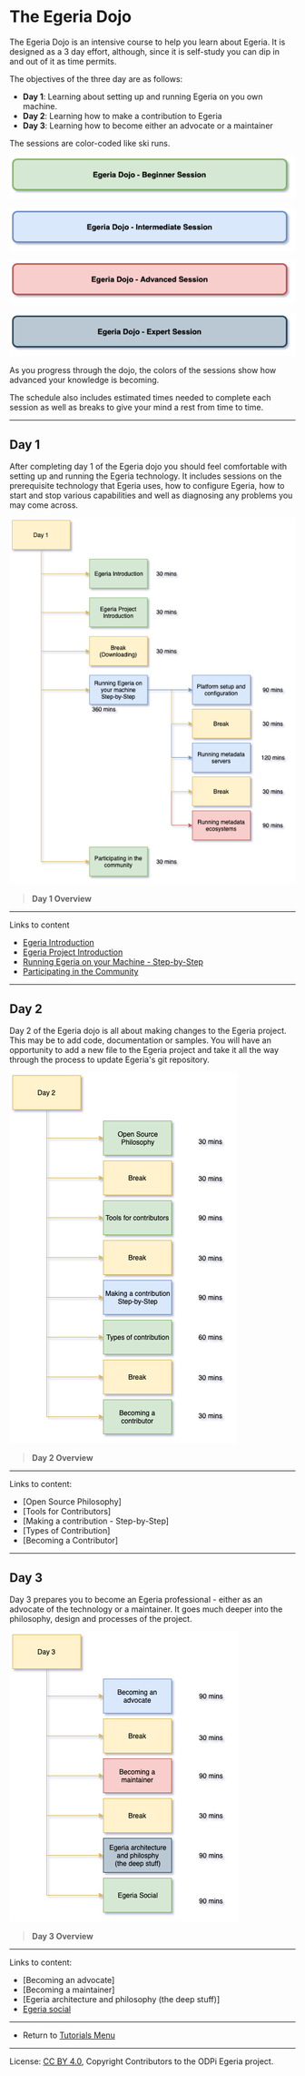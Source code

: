 <!-- SPDX-License-Identifier: CC-BY-4.0 -->
<!-- Copyright Contributors to the ODPi Egeria project 2020. -->

# The Egeria Dojo

The Egeria Dojo is an intensive course to help you learn about Egeria.
It is designed as a 3 day effort, although, since it is self-study you can
dip in and out of it as time permits.

The objectives of the three day are as follows:

* **Day 1**: Learning about setting up and running Egeria on you own machine.
* **Day 2**: Learning how to make a contribution to Egeria
* **Day 3**: Learning how to become either an advocate or a maintainer

The sessions are color-coded like ski runs.

![Green - Beginner sessions](egeria-dojo-session-coding-green-beginner-session.png)

![Blue - Intermediate sessions](egeria-dojo-session-coding-blue-intermediate-session.png)

![Red - Advanced sessions](egeria-dojo-session-coding-red-advanced-session.png)

![Black - Expert sessions](egeria-dojo-session-coding-black-expert-session.png)


As you progress through the dojo, the colors of the sessions
show how advanced your knowledge is becoming.

The schedule also includes estimated times needed to complete
each session as well as breaks to give your mind a rest from time to time.

----

## Day 1

After completing day 1 of the Egeria dojo you should feel
comfortable with setting up and running the Egeria technology.
It includes sessions on the prerequisite technology that Egeria uses,
how to configure Egeria, how to start and stop various capabilities
and well as diagnosing any problems you may come across.

![Day 1 Overview](egeria-dojo-day-1.png)
> **Day 1 Overview**

----
Links to content
* [Egeria Introduction](egeria-dojo-day-1-1-introduction.md)
* [Egeria Project Introduction](egeria-dojo-day-1-2-project-introduction.md)
* [Running Egeria on your Machine - Step-by-Step](egeria-dojo-day-1-3-running-egeria.md)
* [Participating in the Community](egeria-dojo-day-1-4-participating-in-the-community.md)
----

## Day 2

Day 2 of the Egeria dojo is all about making changes to the
Egeria project.  This may be to add code, documentation or samples.
You will have an opportunity to add a new file to the Egeria project
and take it all the way through the process to update Egeria's git repository.

![Day 2 Overview](egeria-dojo-day-2.png)
> **Day 2 Overview**

----
Links to content:
* [Open Source Philosophy]
* [Tools for Contributors]
* [Making a contribution - Step-by-Step]
* [Types of Contribution]
* [Becoming a Contributor]

----

## Day 3

Day 3 prepares you to become an Egeria professional - either
as an advocate of the technology or a maintainer.
It goes much deeper into the philosophy, design and processes
of the project.

![Day 3 Overview](egeria-dojo-day-3.png)
> **Day 3 Overview**

----
Links to content:
* [Becoming an advocate]
* [Becoming a maintainer]
* [Egeria architecture and philosophy (the deep stuff)]
* [Egeria social](egeria-dojo-day-3-4-egeria-social.md)

----
* Return to [Tutorials Menu](..)

----
License: [CC BY 4.0](https://creativecommons.org/licenses/by/4.0/),
Copyright Contributors to the ODPi Egeria project.